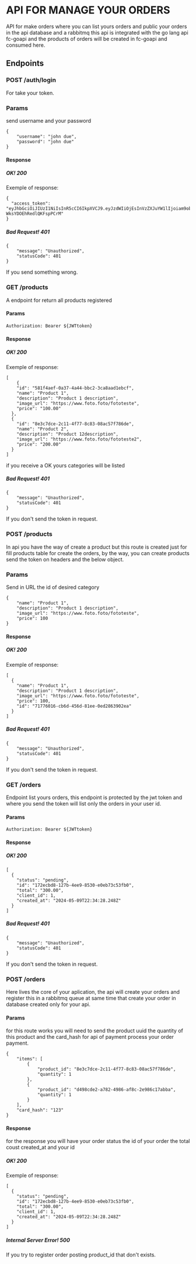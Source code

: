 # API FOR MANAGE YOUR ORDERS
API for make orders where you can list yours orders and public your orders in the api database and a rabbitmq this api is integrated with the go lang api fc-goapi and the products of orders will be created in fc-goapi and consumed here.

## Endpoints

### POST /auth/login
For take your token.

### Params
send username and your password
```
{
    "username": "john due",
    "password": "john due"
}
```
#### Response
##### OK! 200
Exemple of response:
```
{
  "access_token": "eyJhbGciOiJIUzI1NiIsInR5cCI6IkpXVCJ9.eyJzdWIiOjEsInVzZXJuYW1lIjoiam9obiBkdWUiLCJpYXQiOjE3MTUyODM4NTMsImV4cCI6MTcxNTI5NDY1M30.Bywj8MEjp1026RK2ehaCn-WksYDOEhRedlQKFspPCrM"
}
```
##### Bad Request! 401
```
{
    "message": "Unauthorized",
    "statusCode": 401
}
```
If you send something wrong.
### GET /products
A endpoint for return all products registered
#### Params
```
Authorization: Bearer ${JWTtoken}
```

#### Response
##### OK! 200
Exemple of response:
```
[
    {
    "id": "581f4aef-0a37-4a44-bbc2-3ca8aad1ebcf",
    "name": "Product 1",
    "description": "Product 1 description",
    "image_url": "https://www.foto.foto/fototeste",
    "price": "100.00"
  },
  {
    "id": "8e3c7dce-2c11-4f77-8c83-08ac57f786de",
    "name": "Product 2",
    "description": "Product 12description",
    "image_url": "https://www.foto.foto/fototeste2",
    "price": "200.00"
  }
]
```
if you receive a OK yours categories will be listed

##### Bad Request! 401
```
{
    "message": "Unauthorized",
    "statusCode": 401
}
```
If you don't send the token in request.

### POST /products
In api you have the way of create a product but this route is created just for fill products table for create the orders, by the way, you can create products send the token on headers and the below object.

### Params
Send in URL the id of desired category
```
{
    "name": "Product 1",
    "description": "Product 1 description",
    "image_url": "https://www.foto.foto/fototeste",
    "price": 100 
}
```
#### Response
##### OK! 200
Exemple of response:
```
[
  {
    "name": "Product 1",
    "description": "Product 1 description",
    "image_url": "https://www.foto.foto/fototeste",
    "price": 100,
    "id": "71776016-cb6d-456d-81ee-0ed2863902ea"
  }
]
```
##### Bad Request! 401
```
{
    "message": "Unauthorized",
    "statusCode": 401
}
```
If you don't send the token in request.

### GET /orders
Endpoint list yours orders, this endpoint is protected by the jwt token and where you send the token will list only the orders in your user id.
#### Params
```
Authorization: Bearer ${JWTtoken}
```
#### Response
##### OK! 200
``` 
[
  {
    "status": "pending",
    "id": "172ecbd8-127b-4ee9-8530-e0eb73c53fb0",
    "total": "300.00",
    "client_id": 1,
    "created_at": "2024-05-09T22:34:28.248Z"
  }
]
```
##### Bad Request! 401
```
{
    "message": "Unauthorized",
    "statusCode": 401
}
```
If you don't send the token in request.

### POST /orders
Here lives the core of your aplication, the api will create your orders and register this in a rabbitmq queue at same time that create your order in database created only for your api.

#### Params

for this route works you will need to send the product uuid the quantity of this product and the card_hash for api of payment process your order payment.
```
{
    "items": [
        {
            "product_id": "8e3c7dce-2c11-4f77-8c83-08ac57f786de",
            "quantity": 1 
        },
        {
            "product_id": "d498cde2-a782-4986-af8c-2e986c17abba",
            "quantity": 1 
        }
    ],
    "card_hash": "123"
}
```

#### Response
for the response you will have your order status the id of your order the total coust created_at and your id
##### OK! 200
Exemple of response:
```
[
  {
    "status": "pending",
    "id": "172ecbd8-127b-4ee9-8530-e0eb73c53fb0",
    "total": "300.00",
    "client_id": 1,
    "created_at": "2024-05-09T22:34:28.248Z"
  }
]
```
##### Internal Server Error! 500
If you try to register order posting product_id that don't exists.

